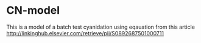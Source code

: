 # CN-model
This is a model of a batch test cyanidation using eqauation from this article 
http://linkinghub.elsevier.com/retrieve/pii/S0892687501000711
